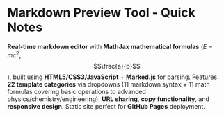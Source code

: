 # Markdown Preview Tool - Quick Notes

**Real-time markdown editor** with **MathJax mathematical formulas** ($E=mc^2$, $$\frac{a}{b}$$), built using **HTML5/CSS3/JavaScript** + **Marked.js** for parsing. Features **22 template categories** via dropdowns (11 markdown syntax + 11 math formulas covering basic operations to advanced physics/chemistry/engineering), **URL sharing**, **copy functionality**, and **responsive design**. Static site perfect for **GitHub Pages** deployment.